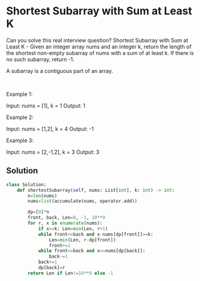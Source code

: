 # Shortest Subarray with Sum at Least K

Can you solve this real interview question? Shortest Subarray with Sum at Least K - Given an integer array nums and an integer k, return the length of the shortest non-empty subarray of nums with a sum of at least k. If there is no such subarray, return -1.

A subarray is a contiguous part of an array.

 

Example 1:

Input: nums = [1], k = 1
Output: 1


Example 2:

Input: nums = [1,2], k = 4
Output: -1


Example 3:

Input: nums = [2,-1,2], k = 3
Output: 3

## Solution
```py
class Solution:
    def shortestSubarray(self, nums: List[int], k: int) -> int:
        n=len(nums)
        nums=list(accumulate(nums, operator.add))

        dp=[0]*n
        front, back, Len=0, -1, 10**9
        for r, x in enumerate(nums):
            if x>=k: Len=min(Len, r+1)
            while front<=back and x-nums[dp[front]]>=k:
                Len=min(Len, r-dp[front])
                front+=1
            while front<=back and x<=nums[dp[back]]:
                back-=1
            back+=1
            dp[back]=r
        return Len if Len!=10**9 else -1

```
